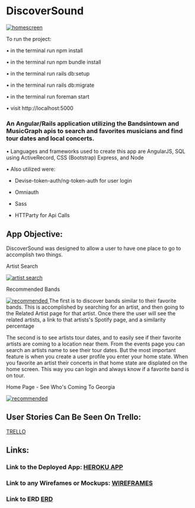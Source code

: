 # DiscoverSound

[![homescreen](http://i.imgur.com/jusMzNE.png "DiscoverSound Home") ](http://discoversound.herokuapp.com)

To run the project:

• in the terminal run npm install

• in the terminal run npm bundle install

• in the terminal run rails db:setup

• in the terminal run rails db:migrate

• in the terminal run foreman start

• visit http://localhost:5000

### An Angular/Rails application utilizing the Bandsintown and MusicGraph apis to search and favorites musicians and find tour dates and local concerts.

• Languages and frameworks used to create this app are AngularJS, SQL using ActiveRecord, CSS (Bootstrap) Express, and Node

• Also utilized were:

- Devise-token-auth/ng-token-auth for user login

- Omniauth

- Sass

- HTTParty for Api Calls

## App Objective:
DiscoverSound was designed to allow a user to have one place to go to accomplish two things.  

Artist Search

[![artist search](http://i.imgur.com/HRL7FQh.png "DiscoverSound Artist Search") ](http://discoversound.herokuapp.com)

Recommended Bands

[![recommended](http://i.imgur.com/Ak56S9d.png "DiscoverSound Recommended Bands") ](http://discoversound.herokuapp.com)
The first is to discover bands similar to their favorite bands. This is accomplished by searching for an artist, and then going to the Related Artist page for that artist. Once there the user will see the related artists, a link to that artists's Spotify page, and a similarity percentage

The second is to see artists tour dates, and to easily see if their favorite artists are coming to a location near them. From the events page you can search an artists name to see their tour dates. But the most important feature is when you create a user profile you enter your home state. When you favorite an artist their concerts in that home state are displated on the home screen. This way you can login and always know if a favorite band is on tour.

Home Page - See Who's Coming To Georgia

[![recommended](http://i.imgur.com/KzU8kSd.png "DiscoverSound Recommended Bands") ](http://discoversound.herokuapp.com)

## User Stories Can Be Seen On Trello:

[TRELLO](https://trello.com/b/umXfoCWN/discoversound)

## Links:

### Link to the Deployed App: [HEROKU APP](http://discoversound.herokuapp.com)

### Link to any Wirefames or Mockups: [WIREFRAMES](https://drive.google.com/file/d/0BxNTgDjxlWy0OFY4c2ptODJ6T3M/view?usp=sharing)

### Link to ERD [ERD](https://docs.google.com/document/d/14PmUiUlZaIRDrF_AXG3BH7_yPFpzwCyjyjLgT5KZl1Q/edit?usp=sharing)

